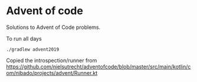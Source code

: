 # Advent of code

Solutions to Advent of Code problems.

To run all days

    ./gradlew advent2019

Copied the introspection/runner from https://github.com/nielsutrecht/adventofcode/blob/master/src/main/kotlin/com/nibado/projects/advent/Runner.kt
